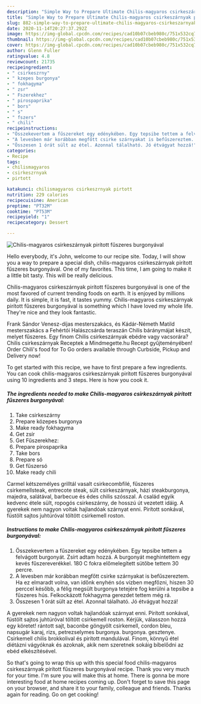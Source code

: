 ```yaml
---
description: "Simple Way to Prepare Ultimate Chilis-magyaros csirkeszárnyak pirított fűszeres burgonyával"
title: "Simple Way to Prepare Ultimate Chilis-magyaros csirkeszárnyak pirított fűszeres burgonyával"
slug: 882-simple-way-to-prepare-ultimate-chilis-magyaros-csirkeszarnyak-piritott-fuszeres-burgonyaval
date: 2020-11-14T20:27:37.292Z
image: https://img-global.cpcdn.com/recipes/cad10b07cbeb980c/751x532cq70/chilis-magyaros-csirkeszarnyak-piritott-fuszeres-burgonyaval-recept-foto.jpg
thumbnail: https://img-global.cpcdn.com/recipes/cad10b07cbeb980c/751x532cq70/chilis-magyaros-csirkeszarnyak-piritott-fuszeres-burgonyaval-recept-foto.jpg
cover: https://img-global.cpcdn.com/recipes/cad10b07cbeb980c/751x532cq70/chilis-magyaros-csirkeszarnyak-piritott-fuszeres-burgonyaval-recept-foto.jpg
author: Glenn Fuller
ratingvalue: 4.8
reviewcount: 21735
recipeingredient:
- " csirkeszrny"
- " kzepes burgonya"
- " fokhagyma"
- " zsr"
- " Fszerekhez"
- " pirospaprika"
- " bors"
- " s"
- " fszers"
- " chili"
recipeinstructions:
- "Összekevertem a fűszereket egy edénykében. Egy tepsibe tettem a felvágott burgonyát. Zsírt adtam hozzá. A burgonyát meghintettem egy kevés fűszereverékkel. 180 C fokra előmelegített sütőbe tettem 30 percre."
- "A levesben már korábban megfőtt csirke szárnyakat is befűszereztem. Ha ez elmaradt volna, van időnk enyhén sós vízben megfőzni, hiszen 30 perccel később, a félig megsült burgonya tetejére fog kerülni a tepsibe a fűszeres hús. Felkockázott fokhagyma gerezdet tettem még rá."
- "Összesen 1 órát sült az étel. Azonnal tálalható. Jó étvágyat hozzá!"
categories:
- Recipe
tags:
- chilismagyaros
- csirkeszrnyak
- pirtott

katakunci: chilismagyaros csirkeszrnyak pirtott 
nutrition: 229 calories
recipecuisine: American
preptime: "PT32M"
cooktime: "PT53M"
recipeyield: "1"
recipecategory: Dessert

---
```



![Chilis-magyaros csirkeszárnyak pirított fűszeres burgonyával](https://img-global.cpcdn.com/recipes/cad10b07cbeb980c/751x532cq70/chilis-magyaros-csirkeszarnyak-piritott-fuszeres-burgonyaval-recept-foto.jpg)

Hello everybody, it's John, welcome to our recipe site. Today, I will show you a way to prepare a special dish, chilis-magyaros csirkeszárnyak pirított fűszeres burgonyával. One of my favorites. This time, I am going to make it a little bit tasty. This will be really delicious.

Chilis-magyaros csirkeszárnyak pirított fűszeres burgonyával is one of the most favored of current trending foods on earth. It is enjoyed by millions daily. It is simple, it is fast, it tastes yummy. Chilis-magyaros csirkeszárnyak pirított fűszeres burgonyával is something which I have loved my whole life. They're nice and they look fantastic.

Frank Sándor Venesz-díjas mesterszakács, és Kádár-Németh Matild mesterszakács a Fehértói Halászcsárda teraszán Chilis báránymájat készít, melyet fűszeres. Egy finom Chilis csirkeszárnyak ebédre vagy vacsorára? Chilis csirkeszárnyak Receptek a Mindmegette.hu Recept gyűjteményében! Order Chili&#39;s food for To Go orders available through Curbside, Pickup and Delivery now!


To get started with this recipe, we have to first prepare a few ingredients. You can cook chilis-magyaros csirkeszárnyak pirított fűszeres burgonyával using 10 ingredients and 3 steps. Here is how you cook it.

<!--inarticleads1-->

##### The ingredients needed to make Chilis-magyaros csirkeszárnyak pirított fűszeres burgonyával:

1. Take  csirkeszárny
1. Prepare  közepes burgonya
1. Make ready  fokhagyma
1. Get  zsír
1. Get  Fűszerekhez:
1. Prepare  pirospaprika
1. Take  bors
1. Prepare  só
1. Get  fűszersó
1. Make ready  chili


Carmel kétszemélyes grilltál vasalt csirkecombfilé, fűszeres csirkemellsteak, entrecote steak, sült csirkeszárnyak, házi steakburgonya, majedra, salátával, barbecue és édes chilis szósszal. A család egyik kedvenc étele sült, ropogós csirkeszárny, de hosszú út vezetett idáig. A gyerekek nem nagyon voltak hajlandóak szárnyat enni. Pirított sonkával, füstölt sajtos juhtúróval töltött csirkemell roston. 

<!--inarticleads2-->

##### Instructions to make Chilis-magyaros csirkeszárnyak pirított fűszeres burgonyával:

1. Összekevertem a fűszereket egy edénykében. Egy tepsibe tettem a felvágott burgonyát. Zsírt adtam hozzá. A burgonyát meghintettem egy kevés fűszereverékkel. 180 C fokra előmelegített sütőbe tettem 30 percre.
1. A levesben már korábban megfőtt csirke szárnyakat is befűszereztem. Ha ez elmaradt volna, van időnk enyhén sós vízben megfőzni, hiszen 30 perccel később, a félig megsült burgonya tetejére fog kerülni a tepsibe a fűszeres hús. Felkockázott fokhagyma gerezdet tettem még rá.
1. Összesen 1 órát sült az étel. Azonnal tálalható. Jó étvágyat hozzá!


A gyerekek nem nagyon voltak hajlandóak szárnyat enni. Pirított sonkával, füstölt sajtos juhtúróval töltött csirkemell roston. Kérjük, válasszon hozzá egy köretet! rántott sajt, baconbe göngyölt csirkemell, cordon bleu, napsugár karaj, rizs, petrezselymes burgonya. burgonya. gesztenye. Csirkemell chilis brokkolival és pirított mandulával. Finom, könnyű étel diétázni vágyóknak és azoknak, akik nem szeretnek sokáig bíbelődni az ebéd elkészítésével. 

So that's going to wrap this up with this special food chilis-magyaros csirkeszárnyak pirított fűszeres burgonyával recipe. Thank you very much for your time. I'm sure you will make this at home. There is gonna be more interesting food at home recipes coming up. Don't forget to save this page on your browser, and share it to your family, colleague and friends. Thanks again for reading. Go on get cooking!
